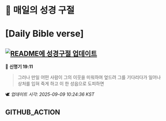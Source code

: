 # 🙏 매일의 성경 구절
# [Daily Bible verse]
## [![README에 성경구절 업데이트](https://github.com/DONGSUKA/first_test/actions/workflows/update-readme-bible.yml/badge.svg)](https://github.com/DONGSUKA/first_test/actions/workflows/update-readme-bible.yml)
<!-- START_BIBLE_VERSE -->
📖 **신명기 19:11**
> 그러나 만일 어떤 사람이 그의 이웃을 미워하여 엎드려 그를 기다리다가 일어나 상처를 입혀 죽게 하고 이 한 성읍으로 도피하면

🕊️ _업데이트 시각: 2025-09-09 10:24:36 KST_
  <!-- END_BIBLE_VERSE -->
## GITHUB_ACTION
